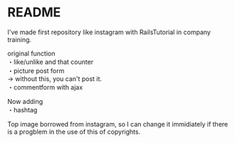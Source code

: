 # README

 I've made first repository like instagram with RailsTutorial in company training.

 original function  
 ・like/unlike and that counter  
 ・picture post form  
   -> without this, you can't post it.  
 ・commentform with ajax  

Now adding  
・hashtag  

Top image borrowed from instagram, so I can change it immidiately if there is a progblem in the use of this of copyrights.  



